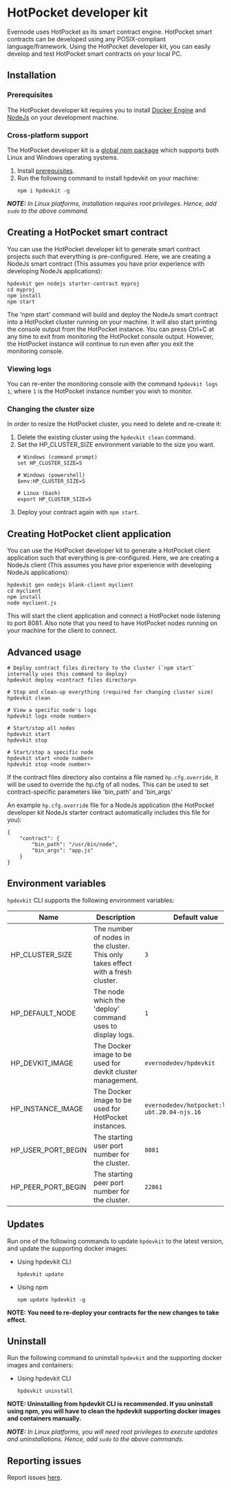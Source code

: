 # HotPocket developer kit
Evernode uses HotPocket as its smart contract engine. HotPocket smart contracts can be developed using any POSIX-compliant language/framework. Using the HotPocket developer kit, you can easily develop and test HotPocket smart contracts on your local PC.

## Installation

### Prerequisites
The HotPocket developer kit requires you to install [Docker Engine](https://docs.docker.com/engine/install/) and [NodeJs](https://nodejs.org/en/) on your development machine.

### Cross-platform support
The HotPocket developer kit is a [global npm package](https://www.npmjs.com/package/hpdevkit) which supports both Linux and Windows operating systems.
1. Install [prerequisites](#prerequisites).
2. Run the following command to install hpdevkit on your machine:
    ```
    npm i hpdevkit -g
    ```

_**NOTE:** In Linux platforms, installation requires root privileges. Hence, add `sudo` to the above command._

## Creating a HotPocket smart contract
You can use the HotPocket developer kit to generate smart contract projects such that everything is pre-configured. Here, we are creating a NodeJs smart contract (This assumes you have prior experience with developing NodeJs applications):
```
hpdevkit gen nodejs starter-contract myproj
cd myproj
npm install
npm start
```
The 'npm start' command will build and deploy the NodeJs smart contract into a HotPocket cluster running on your machine. It will also start printing the console output from the HotPocket instance. You can press Ctrl+C at any time to exit from monitoring the HotPocket console output. However, the HotPocket instance will continue to run even after you exit the monitoring console.

### Viewing logs
You can re-enter the monitoring console with the command `hpdevkit logs 1`, where `1` is the HotPocket instance number you wish to monitor.

### Changing the cluster size
In order to resize the HotPocket cluster, you need to delete and re-create it:
1. Delete the existing cluster using the `hpdevkit clean` command.
2. Set the HP_CLUSTER_SIZE environment variable to the size you want.
    ```
    # Windows (command prompt)
    set HP_CLUSTER_SIZE=5

    # Windows (powershell)
    $env:HP_CLUSTER_SIZE=5

    # Linux (bash)
    export HP_CLUSTER_SIZE=5
    ```
3. Deploy your contract again with `npm start`.

## Creating HotPocket client application
You can use the HotPocket developer kit to generate a HotPocket client application such that everything is pre-configured. Here, we are creating a NodeJs client (This assumes you have prior experience with developing NodeJs applications):
```
hpdevkit gen nodejs blank-client myclient
cd myclient
npm install
node myclient.js
```
This will start the client application and connect a HotPocket node listening to port 8081. Also note that you need to have HotPocket nodes running on your machine for the client to connect. 

## Advanced usage
```
# Deploy contract files directory to the cluster (`npm start` internally uses this command to deploy)
hpdevkit deploy <contract files directory>

# Stop and clean-up everything (required for changing cluster size)
hpdevkit clean

# View a specific node's logs
hpdevkit logs <node number>

# Start/stop all nodes
hpdevkit start
hpdevkit stop

# Start/stop a specific node
hpdevkit start <node number>
hpdevkit stop <node number>
```

If the contract files directory also contains a file named `hp.cfg.override`, it will be used to override the hp.cfg of all nodes. This can be used to set contract-specific parameters like 'bin_path' and 'bin_args'

An example `hp.cfg.override` file for a NodeJs application (the HotPocket developer kit NodeJs starter contract automatically includes this file for you):
```
{
    "contract": {
        "bin_path": "/usr/bin/node",
        "bin_args": "app.js"
    }
}
```

## Environment variables
`hpdevkit` CLI supports the following environment variables:

| Name | Description | Default value |
| --- | --- | --- |
| HP_CLUSTER_SIZE | The number of nodes in the cluster. This only takes effect with a fresh cluster. | `3` |
| HP_DEFAULT_NODE | The node which the 'deploy' command uses to display logs. | `1` |
| HP_DEVKIT_IMAGE | The Docker image to be used for devkit cluster management. | `evernodedev/hpdevkit` |
| HP_INSTANCE_IMAGE | The Docker image to be used for HotPocket instances. | `evernodedev/hotpocket:latest-ubt.20.04-njs.16` |
| HP_USER_PORT_BEGIN | The starting user port number for the cluster. | `8081` |
| HP_PEER_PORT_BEGIN | The starting peer port number for the cluster. | `22861` |

## Updates
Run one of the following commands to update `hpdevkit` to the latest version, and update the supporting docker images:
- Using hpdevkit CLI
    ```
    hpdevkit update
    ```

- Using npm
    ```
    npm update hpdevkit -g
    ```

**NOTE: You need to re-deploy your contracts for the new changes to take effect.**

## Uninstall
Run the following command to uninstall `hpdevkit` and the supporting docker images and containers:

- Using hpdevkit CLI
    ```
    hpdevkit uninstall
    ```

**NOTE: Uninstalling from hpdevkit CLI is recommended. If you uninstall using npm, you will have to clean the hpdevkit supporting docker images and containers manually.**

_**NOTE:** In Linux platforms, you will need root privileges to execute updates and uninstallations. Hence, add `sudo` to the above commands._

## Reporting issues
Report issues [here](https://github.com/HotPocketDev/evernode-sdk/issues).

